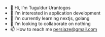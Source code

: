 - 👋 Hi, I’m Tuguldur Urantogos
- 👀 I’m interested in application development
- 🌱 I’m currently learning nextjs, golang
- 💞️ I’m looking to collaborate on nothing
- 📫 How to reach me persiaze@gmail.com

<!---
persiaze/persiaze is a ✨ special ✨ repository because its `README.md` (this file) appears on your GitHub profile.
You can click the Preview link to take a look at your changes.
--->
